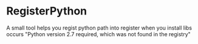 RegisterPython
==============

A small tool helps you regist python path into register when you install libs occurs
"Python version 2.7 required, which was not found in the registry"
